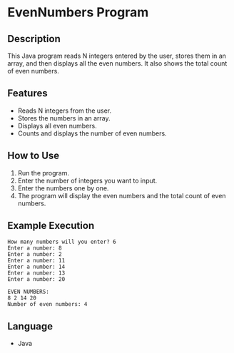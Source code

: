 # EvenNumbers Program

## Description

This Java program reads N integers entered by the user, stores them in an array, and then displays all the even numbers. It also shows the total count of even numbers.

## Features

* Reads N integers from the user.
* Stores the numbers in an array.
* Displays all even numbers.
* Counts and displays the number of even numbers.

## How to Use

1. Run the program.
2. Enter the number of integers you want to input.
3. Enter the numbers one by one.
4. The program will display the even numbers and the total count of even numbers.

## Example Execution

```
How many numbers will you enter? 6
Enter a number: 8
Enter a number: 2
Enter a number: 11
Enter a number: 14
Enter a number: 13
Enter a number: 20

EVEN NUMBERS:
8 2 14 20
Number of even numbers: 4
```

## Language

* Java
